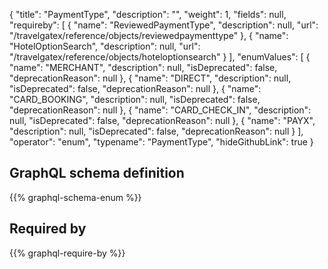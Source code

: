 {
  "title": "PaymentType",
  "description": "",
  "weight": 1,
  "fields": null,
  "requireby": [
    {
      "name": "ReviewedPaymentType",
      "description": null,
      "url": "/travelgatex/reference/objects/reviewedpaymenttype"
    },
    {
      "name": "HotelOptionSearch",
      "description": null,
      "url": "/travelgatex/reference/objects/hoteloptionsearch"
    }
  ],
  "enumValues": [
    {
      "name": "MERCHANT",
      "description": null,
      "isDeprecated": false,
      "deprecationReason": null
    },
    {
      "name": "DIRECT",
      "description": null,
      "isDeprecated": false,
      "deprecationReason": null
    },
    {
      "name": "CARD_BOOKING",
      "description": null,
      "isDeprecated": false,
      "deprecationReason": null
    },
    {
      "name": "CARD_CHECK_IN",
      "description": null,
      "isDeprecated": false,
      "deprecationReason": null
    },
    {
      "name": "PAYX",
      "description": null,
      "isDeprecated": false,
      "deprecationReason": null
    }
  ],
  "operator": "enum",
  "typename": "PaymentType",
  "hideGithubLink": true
}
## GraphQL schema definition

{{% graphql-schema-enum %}}

## Required by

{{% graphql-require-by %}}
